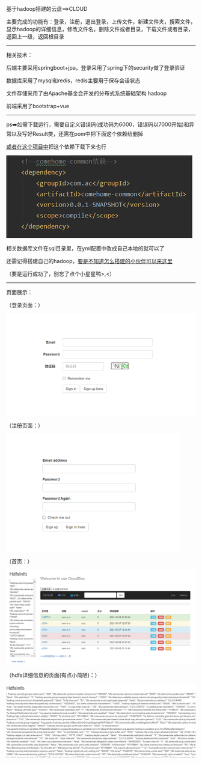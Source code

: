 基于hadoop搭建的云盘==>CLOUD

主要完成的功能有：登录，注册，退出登录，上传文件，新建文件夹，搜索文件，显示hadoop的详细信息，修改文件名，删除文件或者目录，下载文件或者目录，返回上一级，返回根目录

------

相关技术：

后端主要采用springboot+jpa，登录采用了spring下的security做了登录验证

数据库采用了mysql和redis，redis主要用于保存会话状态

文件存储采用了由Apache基金会开发的分布式系统基础架构 hadoop

前端采用了bootstrap+vue

------

ps:arrow_right:如需下载运行，需要自定义错误码(成功码为6000，错误码以7000开始)和异常以及写好Result类，还需在pom中把下面这个依赖给删掉

[或者在这个项目中](https://github.com/ErfengV/comehome)把这个依赖下载下来也行

![3](https://github.com/ErfengV/CLOUD/blob/main/pic/3.png)

相关数据库文件在sql目录里，在yml配置中改成自己本地的就可以了

还需记得搭建自己的hadoop，[要是不知道怎么搭建的小伙伴可以来这里](https://blog.csdn.net/Er_fengV)

（要是运行成功了，别忘了点个小星星鸭>,<）

------

页面展示：

（登录页面：）

<img src="https://github.com/ErfengV/CLOUD/blob/main/pic/1.png" alt="1" style="zoom:50%;" />

（注册页面：）



<img src="https://github.com/ErfengV/CLOUD/blob/main/pic/1623312934324.png" alt="1623312934324" style="zoom:50%;" />

（首页：）

![2](\pic\2.png)



（hdfs详细信息的页面(有点小简陋)：）

<img src="https://github.com/ErfengV/CLOUD/blob/main/pic/1623313023510.png" alt="1623313023510" style="zoom:50%;" />
